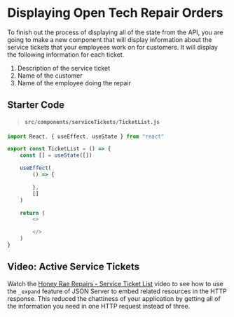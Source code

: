 # Displaying Open Tech Repair Orders

To finish out the process of displaying all of the state from the API, you are going to make a new component that will display information about the service tickets that your employees work on for customers. It will display the following information for each ticket.

1. Description of the service ticket
1. Name of the customer
1. Name of the employee doing the repair

## Starter Code

> #### `src/components/serviceTickets/TicketList.js`

```js
import React, { useEffect, useState } from "react"

export const TicketList = () => {
    const [] = useState([])

    useEffect(
        () => {

        },
        []
    )

    return (
        <>

        </>
    )
}
```

## Video: Active Service Tickets

Watch the [Honey Rae Repairs - Service Ticket List](https://vimeo.com/568512492) video to see how to use the `_expand` feature of JSON Server to embed related resources in the HTTP response. This reduced the chattiness of your application by getting all of the information you need in one HTTP request instead of three.
